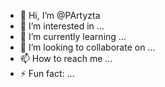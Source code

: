 - 👋 Hi, I’m @PArtyzta
- 👀 I’m interested in ...
- 🌱 I’m currently learning ...
- 💞️ I’m looking to collaborate on ...
- 📫 How to reach me ...
- ⚡ Fun fact: ...

<!---
Promyz/Promyz is a ✨ special ✨ repository because its `README.md` (this file) appears on your GitHub profile.
You can click the Preview link to take a look at your changes.
--->
